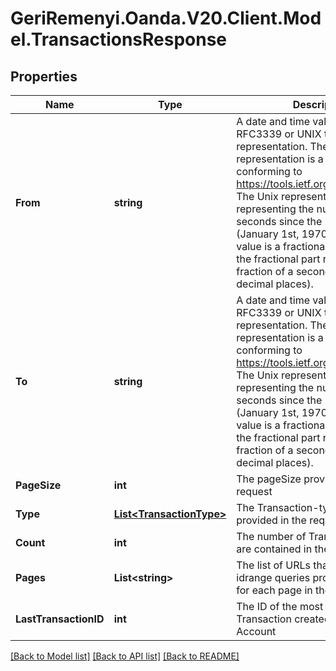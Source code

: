 # GeriRemenyi.Oanda.V20.Client.Model.TransactionsResponse
## Properties

Name | Type | Description | Notes
------------ | ------------- | ------------- | -------------
**From** | **string** | A date and time value using either RFC3339 or UNIX time representation. The RFC 3339 representation is a string conforming to https://tools.ietf.org/rfc/rfc3339.txt. The Unix representation is a string representing the number of seconds since the Unix Epoch (January 1st, 1970 at UTC). The value is a fractional number, where the fractional part represents a fraction of a second (up to nine decimal places). | [optional] 
**To** | **string** | A date and time value using either RFC3339 or UNIX time representation. The RFC 3339 representation is a string conforming to https://tools.ietf.org/rfc/rfc3339.txt. The Unix representation is a string representing the number of seconds since the Unix Epoch (January 1st, 1970 at UTC). The value is a fractional number, where the fractional part represents a fraction of a second (up to nine decimal places). | [optional] 
**PageSize** | **int** | The pageSize provided in the request | [optional] 
**Type** | [**List&lt;TransactionType&gt;**](TransactionType.md) | The Transaction-type filter provided in the request | [optional] 
**Count** | **int** | The number of Transactions that are contained in the pages returned | [optional] 
**Pages** | **List&lt;string&gt;** | The list of URLs that represent idrange queries providing the data for each page in the query results | [optional] 
**LastTransactionID** | **int** | The ID of the most recent Transaction created for the Account | [optional] 

[[Back to Model list]](../README.md#documentation-for-models) [[Back to API list]](../README.md#documentation-for-api-endpoints) [[Back to README]](../README.md)


